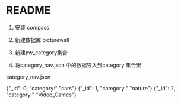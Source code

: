 # README

1. 安装 compass

2. 新建数据库 picturewall

3. 新建pw_category集合

4. 将category_nav.json 中的数据导入到category 集合里

category_nav.json

{"_id":  0, "category:" "cars"}
{"_id":  1, "category:" "nature"}
{"_id":  2, "category:" "Video_Games"}